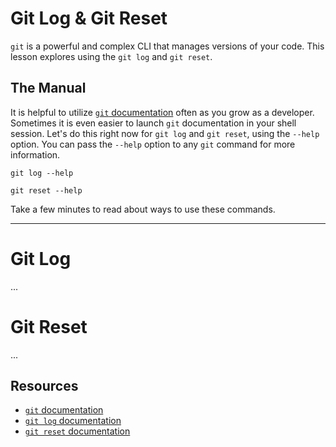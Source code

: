 # Git Log & Git Reset

`git` is a powerful and complex CLI that manages versions of your code. This lesson explores using the `git log` and `git reset`.

## The Manual

It is helpful to utilize [`git` documentation](https://git-scm.com/doc) often as you grow as a developer. Sometimes it is even easier to launch `git` documentation in your shell session. Let's do this right now for `git log` and `git reset`, using the `--help` option. You can pass the `--help` option to any `git` command for more information.

```
git log --help
```

```
git reset --help
```

Take a few minutes to read about ways to use these commands.

---

# Git Log

...

# Git Reset

...


## Resources

- [`git` documentation](https://git-scm.com/doc)
- [`git log` documentation](https://git-scm.com/docs/git-log)
- [`git reset` documentation](https://git-scm.com/docs/git-reset)
